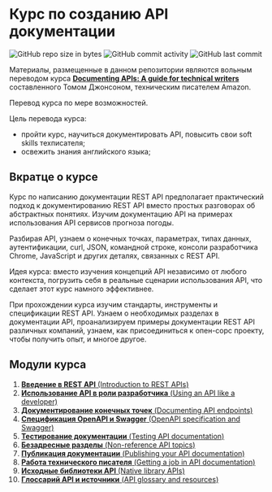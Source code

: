 # Курс по созданию API документации

![GitHub repo size in bytes](https://img.shields.io/github/repo-size/Starkovden/Documenting_APIs.svg?style=plastic)
![GitHub commit activity](https://img.shields.io/github/commit-activity/m/Starkovden/Documenting_APIs.svg)
![GitHub last commit](https://img.shields.io/github/last-commit/Starkovden/Documenting_APIs.svg?logo=%20)

Материалы, размещенные в данном репозитории являются вольным переводом курса [**Documenting APIs: A guide for technical writers**](https://idratherbewriting.com/learnapidoc/)  составленного Томом Джонсоном, техническим писателем Amazon.

Перевод курса по мере возможностей.

Цель перевода курса:

- пройти курс, научиться документировать API, повысить свои soft skills техписателя;
- освежить знания английского языка;

## Вкратце о курсе

Курс по написанию документации REST API предполагает практический подход к документированию REST API вместо простых разговорах об абстрактных понятиях. Изучим документацию API на примерах использования API сервисов прогноза погоды.

Разбирая API, узнаем о конечных точках, параметрах, типах данных, аутентификации, curl, JSON, командной строке, консоли разработчика Chrome, JavaScript и других деталях, связанных с REST API.

Идея курса: вместо изучения концепций API независимо от любого контекста, погрузить себя в реальные сценарии использования API, что сделает этот курс намного эффективнее.

При прохождении курса изучим стандарты, инструменты и спецификации REST API. Узнаем о необходимых разделах в документации API, проанализируем примеры документации REST API различных компаний, узнаем, как присоединиться к опен-сорс проекту, чтобы получить опыт, и многое другое.

## Модули курса

1. [**Введение в REST API** (Introduction to REST APIs)](https://github.com/Starkovden/Documenting_APIs/tree/master/1.%20Introduction%20to%20REST%20APIs)
2. [**Использование API в роли разработчика** (Using an API like a developer)](https://github.com/Starkovden/Documenting_APIs/tree/master/2.%20Using%20an%20API%20like%20a%20developer)
3. [**Документирование конечных точек** (Documenting API endpoints)](https://github.com/Starkovden/Documenting_APIs/tree/master/3.%20Documenting%20API%20endpoints)
4. [**Спецификация OpenAPI и Swagger** (OpenAPI specification and Swagger)](https://github.com/Starkovden/Documenting_APIs/tree/master/4.%20OpenAPI%20specification%20and%20Swagger)
5. [**Тестирование документации** (Testing API documentation)](https://github.com/Starkovden/Documenting_APIs/tree/master/5.%20Testing%20API%20documentaion)
6. [**Безадресные разделы** (Non-reference API topics)](https://github.com/Starkovden/Documenting_APIs/tree/master/6.%20Non-reference%20API%20topics)
7. [**Публикация документации** (Publishing your API documentation)](https://github.com/Starkovden/Documenting_APIs/tree/master/7.%20Publishing%20your%20API%20documentation)
8. [**Работа технического писателя** (Getting a job in API documentation)](https://github.com/Starkovden/Documenting_APIs/tree/master/8.%20Getting%20a%20job%20in%20API%20documentation)
9. [**Исходные библиотеки API** (Native library APIs)](https://github.com/Starkovden/Documenting_APIs/tree/master/9.%20Native%20library%20APIs)
10. [**Глоссарий API и источники** (API glossary and resources)](https://github.com/Starkovden/Documenting_APIs/tree/master/10.%20API%20glossary%20and%20Resourses)
